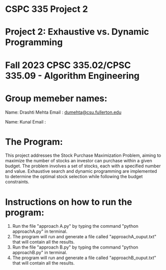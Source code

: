 # CSPC 335 Project 2 
# Project 2: Exhaustive vs. Dynamic Programming
# Fall 2023 CPSC 335.02/CPSC 335.09 - Algorithm Engineering

# Group memeber names:
Name: Drashti Mehta 
Email : dumehta@csu.fullerton.edu

Name: Kunal 
Email :  


# The Program:
This project addresses the Stock Purchase Maximization Problem, aiming to maximize the number of stocks an investor can purchase within a given budget. The problem involves a set of stocks, each with a specified number and value. Exhaustive search and dynamic programming are implemented to determine the optimal stock selection while following the budget constraints.
 

# Instructions on how to run the program: 
1. Run the file "approach A.py" by typing the command "python approachA.py" in terminal.
2. The program will run and generate a file called "approachA_ouput.txt" that will contain all the results. 
3. Run the file "approach B.py" by typing the command "python approachB.py" in terminal.
4. The program will run and generate a file called "approachB_ouput.txt" that will contain all the results. 
